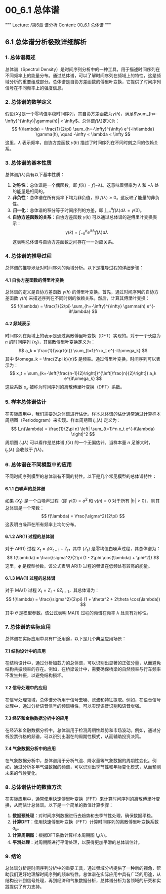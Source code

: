 # 00_6.1 总体谱

"""
Lecture: /第6章 谱分析
Content: 00_6.1 总体谱
"""

## 6.1 总体谱分析极致详细解析

### 1. 总体谱概述
总体谱（Spectral Density）是时间序列分析中的一种工具，用于描述时间序列在不同频率上的能量分布。通过总体谱，可以了解时间序列在频域上的特性，这是频域分析的重要组成部分。总体谱是自协方差函数的傅里叶变换，它提供了时间序列信号在不同频率上的强度信息。

### 2. 总体谱的数学定义
假设$\{X_t\}$是一个零均值平稳时间序列，其自协方差函数为$\gamma(h)$，满足$\sum_{h=-\infty}^{\infty}|\gamma(h)| < \infty$。总体谱$f(\lambda)$定义为：
$$ f(\lambda) = \frac{1}{2\pi} \sum_{h=-\infty}^{\infty} e^{-ih\lambda} \gamma(h), \quad -\infty < \lambda < \infty $$
这里，$\lambda$ 表示频率，自协方差函数 $\gamma(h)$ 描述了时间序列在不同时刻之间的依赖关系。

### 3. 总体谱的基本性质
总体谱$f(\lambda)$具有以下基本性质：
1. **对称性**：总体谱是一个偶函数，即 $f(\lambda) = f(-\lambda)$。这意味着频率为 $\lambda$ 和 $-\lambda$ 处的能量是相同的。
2. **非负性**：总体谱在所有频率下均为非负值，即 $f(\lambda) \geq 0$。这反映了能量的非负性。
3. **归一化**：总体谱的积分等于时间序列的方差，即 $\int_{-\pi}^{\pi} f(\lambda) d\lambda = \gamma(0)$。
4. **自协方差函数的关系**：自协方差函数 $\gamma(k)$ 可以通过总体谱的逆傅里叶变换表示：
$$ \gamma(k) = \int_{-\pi}^{\pi} e^{ik\lambda} f(\lambda) d\lambda $$
这表明总体谱与自协方差函数之间存在一一对应关系。

### 4. 总体谱的推导过程
总体谱的推导涉及对时间序列的频域分析。以下是推导过程的详细步骤：

#### 4.1 自协方差函数的傅里叶变换
总体谱的定义是自协方差函数 $\gamma(h)$ 的傅里叶变换。首先，通过时间序列的自协方差函数 $\gamma(h)$ 来描述序列在不同时刻的依赖关系。然后，计算其傅里叶变换：
$$ f(\lambda) = \frac{1}{2\pi} \sum_{h=-\infty}^{\infty} \gamma(h) e^{-ih\lambda} $$

#### 4.2 频域表示
时间序列在频域上的表示是通过离散傅里叶变换（DFT）实现的。对于一个长度为 $n$ 的时间序列 $\{x_t\}$，其离散傅里叶变换定义为：
$$ a_k = \frac{1}{\sqrt{n}} \sum_{t=1}^n x_t e^{-it\omega_k} $$
其中 $\omega_k = \frac{2\pi k}{n}$ 是频率。通过傅里叶变换，时间序列可以表示为：
$$ x_t = \sum_{k=-\left[\frac{n-1}{2}\right]}^{\left[\frac{n}{2}\right]} a_k e^{it\omega_k} $$
这些系数 $a_k$ 被称为时间序列的离散傅里叶变换（DFT）系数。

### 5. 样本总体谱估计
在实际应用中，我们需要对总体谱进行估计。样本总体谱的估计通常通过计算样本周期图（Periodogram）来实现。样本周期图 $I_n(\lambda)$ 定义为：
$$ I_n(\lambda) = \frac{1}{2\pi n} \left| \sum_{t=1}^n x_t e^{-it\lambda} \right|^2 $$
周期图 $I_n(\lambda)$ 可以看作是总体谱 $f(\lambda)$ 的一个无偏估计。当样本量 $n$ 足够大时，$I_n(\lambda)$ 会收敛于 $f(\lambda)$。

### 6. 总体谱在不同模型中的应用
不同时间序列模型的总体谱有不同的特性。以下是几个常见模型的总体谱特性：

#### 6.1.1 白噪声的总体谱
如果 $\{X_t\}$ 是一个白噪声过程（即 $\gamma(0) = \sigma^2$ 和 $\gamma(h) = 0$ 对于所有 $|h| > 0$），则其总体谱是一个常数：
$$ f(\lambda) = \frac{\sigma^2}{2\pi} $$
这表明白噪声在所有频率上均匀分布。

#### 6.1.2 AR(1) 过程的总体谱
对于 AR(1) 过程 $X_t = \phi X_{t-1} + Z_t$，其中 $\{Z_t\}$ 是零均值白噪声过程，其总体谱为：
$$ f(\lambda) = \frac{\sigma^2}{2\pi (1 - 2\phi \cos(\lambda) + \phi^2)} $$
这里，$\phi$ 是模型参数。该公式表明 AR(1) 过程的频谱在低频处有较高的能量。

#### 6.1.3 MA(1) 过程的总体谱
对于 MA(1) 过程 $X_t = Z_t + \theta Z_{t-1}$，其总体谱为：
$$ f(\lambda) = \frac{\sigma^2}{2\pi} (1 + \theta^2 + 2\theta \cos(\lambda)) $$
其中 $\theta$ 是模型参数。该公式表明 MA(1) 过程的频谱在频率 $\lambda$ 处具有对称性。

### 7. 总体谱的实际应用
总体谱在实际应用中具有广泛用途，以下是几个典型应用场景：

#### 7.1 结构设计中的应用
在结构设计中，通过分析加载力的总体谱，可以识别出显著的正弦分量，从而避免结构共振频率的存在。例如，在桥梁设计中，需要确保桥梁的自然频率与行车频率不发生共振，以避免结构损坏。

#### 7.2 信号处理中的应用
在信号处理领域，总体谱分析用于信号去噪、滤波和特征提取。例如，在语音信号处理中，通过分析语音信号的频谱特性，可以实现语音识别和语音增强。

#### 7.3 经济和金融数据分析中的应用
在经济和金融数据分析中，总体谱用于检测周期性趋势和市场波动。例如，通过分析股票价格的频谱，可以识别出潜在的周期性模式，从而辅助投资决策。

#### 7.4 气象数据分析中的应用
在气象数据分析中，总体谱用于分析气温、降水量等气象数据的周期性变化。例如，通过分析多年气温数据的频谱，可以识别出季节性和年际变化模式，从而预测未来的气候变化。

### 8. 总体谱估计的数值方法
在实际应用中，通常使用快速傅里叶变换（FFT）来计算时间序列的离散傅里叶变换，从而估计总体谱。以下是一个简单的数值计算步骤：

1. **数据预处理**：对时间序列数据进行去趋势和去季节性处理，确保数据平稳。
2. **计算DFT**：使用快速傅里叶变换（FFT）计算时间序列的离散傅里叶变换系数 $a_k$。
3. **计算周期图**：根据DFT系数计算样本周期图 $I_n(\lambda)$。
4. **平滑处理**：对周期图进行平滑处理，以获得更加平滑的总体谱估计。

### 9. 结论
总体谱分析是时间序列分析中的重要工具，通过频域分析提供了一种新的视角，帮助我们更好地理解时间序列的频率特性。总体谱在实际应用中具有广泛的用途，从结构设计到信号处理，再到经济和气象数据分析，总体谱分析为各领域的研究和实践提供了有力支持。
